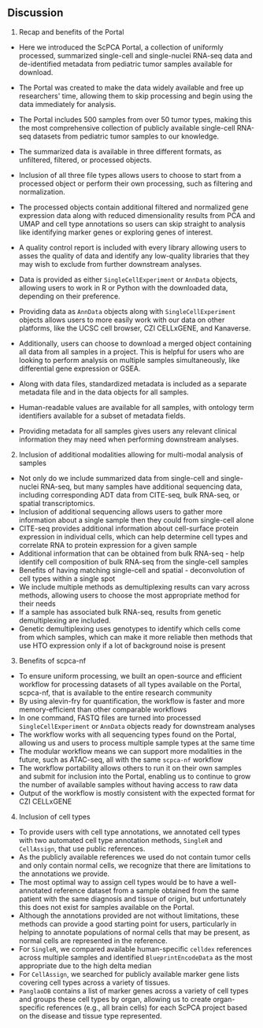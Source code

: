
## Discussion 

1. Recap and benefits of the Portal 
- Here we introduced the ScPCA Portal, a collection of uniformly processed, summarized single-cell and single-nuclei RNA-seq data and de-identified metadata from pediatric tumor samples available for download.
- The Portal was created to make the data widely available and free up researchers' time, allowing them to skip processing and begin using the data immediately for analysis. 
- The Portal includes 500 samples from over 50 tumor types, making this the most comprehensive collection of publicly available single-cell RNA-seq datasets from pediatric tumor samples to our knowledge. 
- The summarized data is available in three different formats, as unfiltered, filtered, or processed objects. 
- Inclusion of all three file types allows users to choose to start from a processed object or perform their own processing, such as filtering and normalization. 
- The processed objects contain additional filtered and normalized gene expression data along with reduced dimensionality results from PCA and UMAP and cell type annotations so users can skip straight to analysis like identifying marker genes or exploring genes of interest. 
- A quality control report is included with every library allowing users to asses the quality of data and identify any low-quality libraries that they may wish to exclude from further downstream analyses. 

- Data is provided as either `SingleCellExperiment` or `AnnData` objects, allowing users to work in R or Python with the downloaded data, depending on their preference. 
- Providing data as `AnnData` objects along with `SingleCellExperiment` objects allows users to more easily work with our data on other platforms, like the UCSC cell browser, CZI CELLxGENE, and Kanaverse.
- Additionally, users can choose to download a merged object containing all data from all samples in a project. This is helpful for users who are looking to perform analysis on multiple samples simultaneously, like differential gene expression or GSEA. 

- Along with data files, standardized metadata is included as a separate metadata file and in the data objects for all samples. 
- Human-readable values are available for all samples, with ontology term identifiers available for a subset of metadata fields. 
- Providing metadata for all samples gives users any relevant clinical information they may need when performing downstream analyses. 


2. Inclusion of additional modalities allowing for multi-modal analysis of samples 
- Not only do we include summarized data from single-cell and single-nuclei RNA-seq, but many samples have additional sequencing data, including corresponding ADT data from CITE-seq, bulk RNA-seq, or spatial transcriptomics. 
- Inclusion of additional sequencing allows users to gather more information about a single sample then they could from single-cell alone
- CITE-seq provides additional information about cell-surface protein expression in individual cells, which can help determine cell types and correlate RNA to protein expression for a given sample
- Additional information that can be obtained from bulk RNA-seq - help identify cell composition of bulk RNA-seq from the single-cell samples
- Benefits of having matching single-cell and spatial - deconvolution of cell types within a single spot
- We include multiple methods as demultiplexing results can vary across methods, allowing users to choose the most appropriate method for their needs 
- If a sample has associated bulk RNA-seq, results from genetic demultiplexing are included. 
- Genetic demultiplexing uses genotypes to identify which cells come from which samples, which can make it more reliable then methods that use HTO expression only if a lot of background noise is present 

3. Benefits of scpca-nf 
- To ensure uniform processing, we built an open-source and efficient workflow for processing datasets of all types available on the Portal, scpca-nf, that is available to the entire research community
- By using alevin-fry for quantification, the workflow is faster and more memory-efficient than other comparable workflows
- In one command, FASTQ files are turned into processed `SingleCellExperiment` or `AnnData` objects ready for downstream analyses
- The workflow works with all sequencing types found on the Portal, allowing us and users to process multiple sample types at the same time 
- The modular workflow means we can support more modalities in the future, such as ATAC-seq, all with the same `scpca-nf` workflow 
- The workflow portability allows others to run it on their own samples and submit for inclusion into the Portal, enabling us to continue to grow the number of available samples without having access to raw data 
- Output of the workflow is mostly consistent with the expected format for CZI CELLxGENE

4. Inclusion of cell types 
- To provide users with cell type annotations, we annotated cell types with two automated cell type annotation methods, `SingleR` and `CellAssign`, that use public references. 
- As the publicly available references we used do not contain tumor cells and only contain normal cells, we recognize that there are limitations to the annotations we provide. 
- The most optimal way to assign cell types would be to have a well-annotated reference dataset from a sample obtained from the same patient with the same diagnosis and tissue of origin, but unfortunately this does not exist for samples available on the Portal. 
- Although the annotations provided are not without limitations, these methods can provide a good starting point for users, particularly in helping to annotate populations of normal cells that may be present, as normal cells are represented in the reference.
- For `SingleR`, we compared available human-specific `celldex` references across multiple samples and identified `BlueprintEncodeData` as the most appropriate due to the high delta median
- For `CellAssign`, we searched for publicly available marker gene lists covering cell types across a variety of tissues. 
- `PanglaoDB` contains a list of marker genes across a variety of cell types and groups these cell types by organ, allowing us to create organ-specific references (e.g., all brain cells) for each ScPCA project based on the disease and tissue type represented. 
